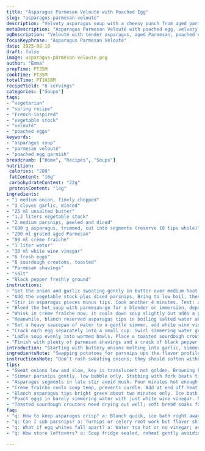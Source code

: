 ```yaml
---
title: "Asparagus Parmesan Velouté with Poached Egg"
slug: "asparagus-parmesan-veloute"
description: "Velvety asparagus soup with a cheesy punch from aged parmesan. Poached eggs sit on toasted sourdough croutons, creating a contrast of creamy and crisp. Tender asparagus heads finish the dish with a touch of freshness. Chicken broth is swapped for vegetable stock to lighten flavors, potatoes replaced with parsnips for earthier undertones. White wine vinegar sharpens poaching water; crème fraîche adds a subtle tang. Timings flexible, relying on texture cues from tender asparagus and softly set eggs. Ideal for a spring gathering or a cozy starter. Six servings."
metaDescription: "Asparagus Parmesan Velouté with poached egg, velvety spring soup thickened with parmesan, blanched asparagus tips, toasted sourdough, and softly set eggs for six servings."
ogDescription: "Velouté with tender asparagus, aged Parmesan, poached eggs on toasted sourdough, a touch of crème fraîche and vinegar-poached whites; layered with texture and depth."
focusKeyphrase: "Asparagus Parmesan Velouté"
date: 2025-08-10
draft: false
image: asparagus-parmesan-veloute.png
author: "Emma"
prepTime: PT35M
cookTime: PT35M
totalTime: PT1H10M
recipeYield: "6 servings"
categories: ["Soups"]
tags:
- "vegetarian"
- "spring recipe"
- "French-inspired"
- "vegetable stock"
- "velouté"
- "poached eggs"
keywords:
- "asparagus soup"
- "parmesan velouté"
- "poached egg garnish"
breadcrumb: ["Home", "Recipes", "Soups"]
nutrition: 
 calories: "280"
 fatContent: "16g"
 carbohydrateContent: "22g"
 proteinContent: "14g"
ingredients:
- "1 medium onion, finely chopped"
- "3 cloves garlic, minced"
- "25 ml unsalted butter"
- "1.2 liters vegetable stock"
- "2 medium parsnips, peeled and diced"
- "600 g asparagus, trimmed, cut into segments (reserve 18 tips whole)"
- "200 ml grated aged Parmesan"
- "80 ml crème fraîche"
- "1 liter water"
- "30 ml white wine vinegar"
- "6 fresh eggs"
- "6 sourdough croutons, toasted"
- "Parmesan shavings"
- "Salt"
- "Black pepper freshly ground"
instructions:
- "Get the onion and garlic sweating gently in butter over medium heat; don't rush—onions soften to translucent, not browned. Smell that sweet onion scent filling the kitchen? Good."
- "Add the vegetable stock plus diced parsnips. Bring to low boil, then drop heat and let it bubble softly. Parsnips should be fork-tender in about 18 minutes. Watch, no stirring too much or you’ll disturb the delicate tuber."
- "Stir in asparagus pieces minus tips. Cook another 4 minutes. Test: asparagus should break with slight resistance, not mush."
- "Blend the hot soup with parmesan—go for a blender or immersion, depending on patience. I like chunk-free, so run through a fine sieve if you want silky smooth."
- "Whisk in crème fraîche now; it cools down soup slightly but adds a pleasant tart creaminess. Salt and pepper; taste as you go."
- "Meanwhile, blanch reserved asparagus tips in boiling salted water about 2 minutes till bright green and tender-crisp. Shock in ice water immediately to halt cooking and keep color sharp. Drain well."
- "Set a heavy saucepan of water to a gentle simmer, add white wine vinegar. Bring to a barely-there simmer. Important: water should not boil violently or you’ll shred your eggs."
- "Crack each egg separately into a small cup. Swirl simmering water gently, slide egg in carefully. Poach until whites set but yolks wiggle — roughly 3-4 minutes. Remove with slotted spoon; drain on paper towel. Keep warm."
- "Ladle soup evenly into warmed bowls. Place a toasted sourdough crouton in center of each dish. Top with poached egg. Arrange blanched asparagus tips around for texture contrast."
- "Finish with plenty of parmesan shavings and a crack of black pepper. Serve immediately."
introduction: "Starting with buttery onions melting into garlic, simmering earthy parsnips and asparagus pieces. The aroma fills the kitchen, hazy steam clouds. Parmesan melts in, thickens smooth, silky elegance. Blanched asparagus tips—vibrant, tender, chilled crisp by ice; those color and snap details matter. Poaching eggs is a dance—vinegar tang tightens whites, water just at shimmer to cradle them gently. Eggs resting on toasted sourdough, rustic crunchy counterpoint to soft yolk and velvety soup slurps. The tang of crème fraîche cuts richness without cloying; a pinch of black pepper wakes the dish. An unfussy, layered bowl. The magic is in timing and feel, not a watch."
ingredientsNote: "Swapping potatoes for parsnips ups the flavor profile with subtle sweetness and depth, but any root veggie can substitute—turnips or even celeriac, if you’re adventurous. Skip chicken stock for vegetable to keep it light and vegetarian friendly, though richer stocks suit heavier appetites. Crème fraîche is easier to temper in the soup than heavy cream—if you only have cream, reduce heat before adding or risk curdling. Parmesan is critical; opt for a good aged wedge rather than pregrated powder. Sourdough croutons hold up better under the soup’s weight than softer breads; dry them out thoroughly or they’ll soak too fast. For vinegar, white wine vinegar lends finesse—avoid malt or balsamic here."
instructionsNote: "Don’t rush sweating onions; they should soften without browning or becoming bitter. Parsnips need gentle simmering until fork tender—stick a knife in, test for softness rather than relying on time. Adding asparagus tips later helps keep them firm, visually distinct, and texturally vivid rather than mushy alongside the puree. Blanching followed by an ice bath locks their color and crunch. Poaching eggs demands patience: the water temperature’s crucial—no boil. Vinegar helps whites coagulate but a sharp bite can get lost if overused. Swirling creates a gentle vortex to wrap whites neatly around yolks—skip swirl, get ragged edges. Toasted sourdough croutons balance textures and soak but hold shape only briefly, so assemble just before serving. Parmesan shavings for finish—not in soup—add that rustic sharp burst when bitten through."
tips:
- "Sweat onions low and slow, key is translucent not golden. Browning kills mild sweetness. Garlic follows fast; don’t let it burn. Butter’s gentle melt lets aromatics bloom without stress. Smell changes slowly, subtle but reliable."
- "Simmer parsnips gently, low bubble only. Stabbing with fork beats timer; softness varies. Over stirring breaks them down. Keep fragile and structured. Parsnips add earth, sweeter than potato, so adjust salt more cautiously."
- "Asparagus segments in late stir avoid mush. Four minutes hot enough but check bite; slight resistance means not mush, texture alive. Blend fully, then sieve if feeling coarse. Parmesan needs dissolved fully to thicken without grain."
- "Crème fraîche cools soup temp, prevents curdle. Add at end off heat or very low heat. Heavy cream demands tempering; sprinkle in slow or separate whisking. Salt and pepper last, taste in stages — Parmesan levels vary."
- "Blanch asparagus tips bright green about two minutes only. Ice bath shock crucial; locks crunch and color sharpness. Drain thoroughly or dilute soup hot later, watery tips kill texture contrast. Store tips cold till use."
- "Poach eggs in barely simmering water with just white wine vinegar. No boil, no ripples or eggs fall apart. Swirl water gently pre-drop wraps whites cleanly; no swirl means ragged edges but yolk intact. Timing precise 3-4 min whites set, yolks soft."
- "Toasted sourdough croutons need drying out well; soft bread soaks fast and collapses under warm soup. Toast not burn, but thoroughly crisp then cool. Assemble bowls last minute or croutons lose crunch quickly. Parmesan shavings go on top, dry sharp bursts separate from soup."
faq:
- "q: How to keep asparagus crisp? a: Blanch quick, ice bath right away. No overcook or mush. Drain well before plating. Cold stops cooking. Mild salt in water helps color."
- "q: Can I sub parsnips? a: Turnips or celery root work but flavor shifts. Parsnips sweeter, earthier. Potatoes possible but less depth. Adjust salt, expect difference not flaw."
- "q: What if egg whites fall apart? a: Water too hot or no vinegar; acid firms whites fast. Simmer not boil critical. Gentle swirl helps wrap whites tight. Don’t overcrowd pot."
- "q: How store leftovers? a: Soup fridge sealed, reheat gently avoiding boil. Eggs best fresh but peeled hard-cooked keep short term. Croutons store separate, toast again if soggy."

---
```

